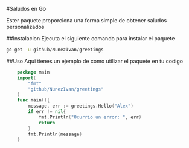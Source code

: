 #Saludos en Go

Ester paquete proporciona una forma simple de obtener saludos personalizados

##Instalacion
Ejecuta el siguiente comando para instalar el paquete

```bash
go get -u github/NunezIvan/greetings
```
##Uso
Aqui tienes un ejemplo de como utilizar el paquete en tu codigo

```go
    package main
    import(
        "fmt"
        "github/NunezIvan/greetings"
    )
    func main(){
        message, err := greetings.Hello("Alex")
        if err != nil{
            fmt.Println("Ocurrio un error: ", err)
            return
        }
        fmt.Println(message)
    }
```